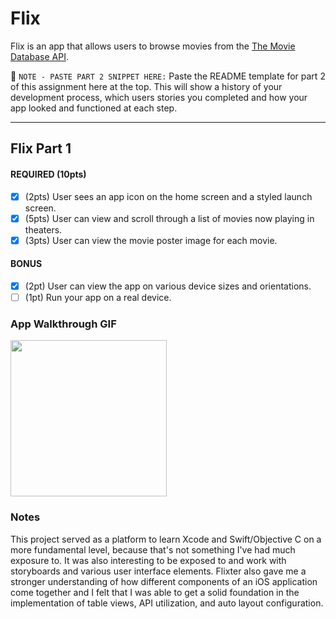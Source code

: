 # Flix

Flix is an app that allows users to browse movies from the [The Movie Database API](http://docs.themoviedb.apiary.io/#).

📝 `NOTE - PASTE PART 2 SNIPPET HERE:` Paste the README template for part 2 of this assignment here at the top. This will show a history of your development process, which users stories you completed and how your app looked and functioned at each step.

---

## Flix Part 1

#### REQUIRED (10pts)
- [X] (2pts) User sees an app icon on the home screen and a styled launch screen.
- [X] (5pts) User can view and scroll through a list of movies now playing in theaters.
- [X] (3pts) User can view the movie poster image for each movie.

#### BONUS
- [X] (2pt) User can view the app on various device sizes and orientations.
- [ ] (1pt) Run your app on a real device.

### App Walkthrough GIF

<img src="https://media.giphy.com/media/PIpZvUwyj6A0OdIYLr/giphy.gif?cid=790b76111eb3cf4aa7dfc311a7d79c3148fab1eafb46651c&rid=giphy.gif&ct=g" width=250><br>

### Notes

This project served as a platform to learn Xcode and Swift/Objective C on a more fundamental level, because that's not something I've had much exposure to. It was also interesting to be exposed to and work with storyboards and various user interface elements. Flixter also gave me a stronger understanding of how different components of an iOS application come together and I felt that I was able to get a solid foundation in the implementation of table views, API utilization, and auto layout configuration.
